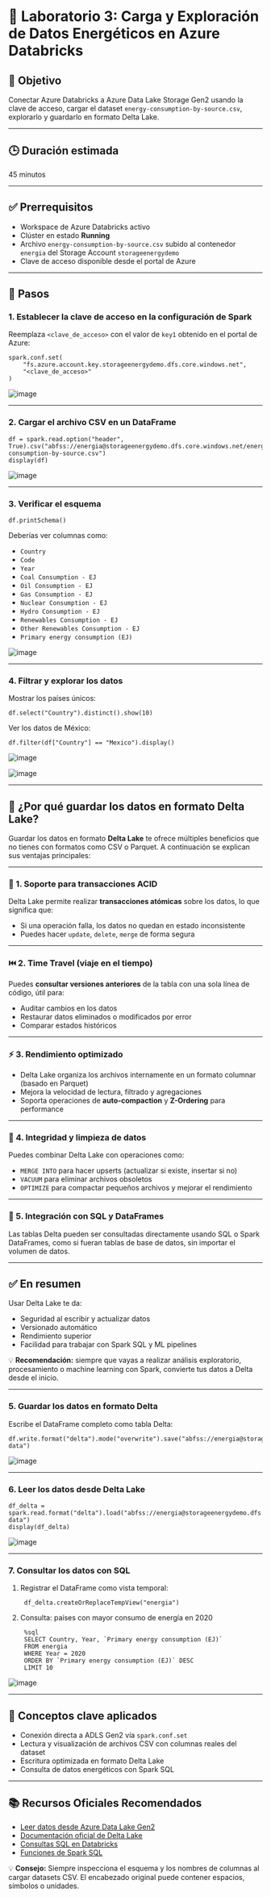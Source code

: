 # 🧪 Laboratorio 3: Carga y Exploración de Datos Energéticos en Azure Databricks

## 🎯 Objetivo  
Conectar Azure Databricks a Azure Data Lake Storage Gen2 usando la clave de acceso, cargar el dataset `energy-consumption-by-source.csv`, explorarlo y guardarlo en formato Delta Lake.

---

## 🕒 Duración estimada  
45 minutos

---

## ✅ Prerrequisitos  
- Workspace de Azure Databricks activo  
- Clúster en estado **Running**  
- Archivo `energy-consumption-by-source.csv` subido al contenedor `energia` del Storage Account `storageenergydemo`  
- Clave de acceso disponible desde el portal de Azure

---

## 📝 Pasos

### 1. Establecer la clave de acceso en la configuración de Spark

Reemplaza `<clave_de_acceso>` con el valor de `key1` obtenido en el portal de Azure:

    spark.conf.set(
        "fs.azure.account.key.storageenergydemo.dfs.core.windows.net",
        "<clave_de_acceso>"
    )

![image](https://github.com/user-attachments/assets/fb584a61-c520-4b78-b4e0-47d066f2295b)

---

### 2. Cargar el archivo CSV en un DataFrame

    df = spark.read.option("header", True).csv("abfss://energia@storageenergydemo.dfs.core.windows.net/energy-consumption-by-source.csv")
    display(df)

![image](https://github.com/user-attachments/assets/a892a043-1e17-4d5e-9374-9b8f090b459b)

---

### 3. Verificar el esquema

    df.printSchema()

Deberías ver columnas como:
- `Country`
- `Code`
- `Year`
- `Coal Consumption - EJ`
- `Oil Consumption - EJ`
- `Gas Consumption - EJ`
- `Nuclear Consumption - EJ`
- `Hydro Consumption - EJ`
- `Renewables Consumption - EJ`
- `Other Renewables Consumption - EJ`
- `Primary energy consumption (EJ)`

![image](https://github.com/user-attachments/assets/cbe79cc8-0907-4165-be33-a09ced3815d9)

---

### 4. Filtrar y explorar los datos

Mostrar los países únicos:

    df.select("Country").distinct().show(10)

Ver los datos de México:

    df.filter(df["Country"] == "Mexico").display()

![image](https://github.com/user-attachments/assets/eaa55d59-f8e6-4fb0-b231-bc8e31e3f774)

![image](https://github.com/user-attachments/assets/6f666c96-5b89-4a0d-875f-52556e47bb38)

---
## 💾 ¿Por qué guardar los datos en formato Delta Lake?

Guardar los datos en formato **Delta Lake** te ofrece múltiples beneficios que no tienes con formatos como CSV o Parquet. A continuación se explican sus ventajas principales:

---

### 🔁 1. Soporte para transacciones ACID

Delta Lake permite realizar **transacciones atómicas** sobre los datos, lo que significa que:
- Si una operación falla, los datos no quedan en estado inconsistente
- Puedes hacer `update`, `delete`, `merge` de forma segura

---

### ⏮️ 2. Time Travel (viaje en el tiempo)

Puedes **consultar versiones anteriores** de la tabla con una sola línea de código, útil para:
- Auditar cambios en los datos
- Restaurar datos eliminados o modificados por error
- Comparar estados históricos

---

### ⚡ 3. Rendimiento optimizado

- Delta Lake organiza los archivos internamente en un formato columnar (basado en Parquet)
- Mejora la velocidad de lectura, filtrado y agregaciones
- Soporta operaciones de **auto-compaction** y **Z-Ordering** para performance

---

### 🧼 4. Integridad y limpieza de datos

Puedes combinar Delta Lake con operaciones como:
- `MERGE INTO` para hacer upserts (actualizar si existe, insertar si no)
- `VACUUM` para eliminar archivos obsoletos
- `OPTIMIZE` para compactar pequeños archivos y mejorar el rendimiento

---

### 🧠 5. Integración con SQL y DataFrames

Las tablas Delta pueden ser consultadas directamente usando SQL o Spark DataFrames, como si fueran tablas de base de datos, sin importar el volumen de datos.

---

## ✅ En resumen

Usar Delta Lake te da:
- Seguridad al escribir y actualizar datos
- Versionado automático
- Rendimiento superior
- Facilidad para trabajar con Spark SQL y ML pipelines

💡 **Recomendación:** siempre que vayas a realizar análisis exploratorio, procesamiento o machine learning con Spark, convierte tus datos a Delta desde el inicio.

---

### 5. Guardar los datos en formato Delta

Escribe el DataFrame completo como tabla Delta:

    df.write.format("delta").mode("overwrite").save("abfss://energia@storageenergydemo.dfs.core.windows.net/delta/energy-data")

![image](https://github.com/user-attachments/assets/6d7574d9-3f46-46b3-ac45-26df97ed6f85)

---

### 6. Leer los datos desde Delta Lake

    df_delta = spark.read.format("delta").load("abfss://energia@storageenergydemo.dfs.core.windows.net/delta/energy-data")
    display(df_delta)

![image](https://github.com/user-attachments/assets/ee432262-772b-4d05-a113-814155fc3a30)

---

### 7. Consultar los datos con SQL

1. Registrar el DataFrame como vista temporal:

        df_delta.createOrReplaceTempView("energia")

2. Consulta: países con mayor consumo de energía en 2020

        %sql
        SELECT Country, Year, `Primary energy consumption (EJ)`
        FROM energia
        WHERE Year = 2020
        ORDER BY `Primary energy consumption (EJ)` DESC
        LIMIT 10

![image](https://github.com/user-attachments/assets/98415037-06a8-4f9d-ab16-a319926289a1)

---

## 🧠 Conceptos clave aplicados

- Conexión directa a ADLS Gen2 vía `spark.conf.set`  
- Lectura y visualización de archivos CSV con columnas reales del dataset  
- Escritura optimizada en formato Delta Lake  
- Consulta de datos energéticos con Spark SQL

---

## 📚 Recursos Oficiales Recomendados

- [Leer datos desde Azure Data Lake Gen2](https://learn.microsoft.com/azure/databricks/data/data-sources/azure/azure-datalake-gen2)  
- [Documentación oficial de Delta Lake](https://learn.microsoft.com/azure/databricks/delta/)  
- [Consultas SQL en Databricks](https://learn.microsoft.com/azure/databricks/sql/)  
- [Funciones de Spark SQL](https://spark.apache.org/docs/latest/api/sql/index.html)

💡 **Consejo:** Siempre inspecciona el esquema y los nombres de columnas al cargar datasets CSV. El encabezado original puede contener espacios, símbolos o unidades.
